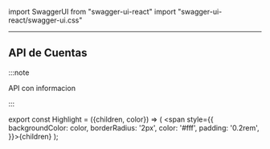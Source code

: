 import SwaggerUI from "swagger-ui-react"
import "swagger-ui-react/swagger-ui.css"

---
API de Cuentas
---

:::note

API con informacion 

:::
<SwaggerUI url="https://openbankapiargentina.azurewebsites.net/swagger/v1/swagger.json"/>

export const Highlight = ({children, color}) => ( <span style={{
      backgroundColor: color,
      borderRadius: '2px',
      color: '#fff',
      padding: '0.2rem',
    }}>{children}</span> );

